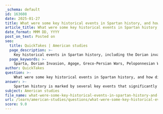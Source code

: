 ```yaml
---
_schema: default
id: 163608
date: 2025-01-27
title: What were some key historical events in Spartan history, and how did they influence the Greek world?
article_title: What were some key historical events in Spartan history, and how did they influence the Greek world?
date_format: MMM DD, YYYY
post_on_text: Posted on
seo:
  title: QuickTakes | American studies
  page_description: >-
    Key historical events in Spartan history, including the Dorian invasion, establishment of the Agoge, participation in the Greco-Persian Wars, the Peloponnesian War, the Lycurgan Constitution, and cultural influences on the Greek world.
  page_keywords: >-
    Sparta, Dorian Invasion, Agoge, Greco-Persian Wars, Peloponnesian War, Lycurgan Constitution, Spartan society, military training, ancient Greece, Athenian rivalry
author: QuickTakes
question: >-
    What were some key historical events in Spartan history, and how did they influence the Greek world?
answer: >-
    Spartan history is marked by several key events that significantly influenced the Greek world. Here are some of the most notable:\n\n1. **Dorian Invasion (circa 1100 BCE)**: This event is traditionally viewed as the beginning of Spartan history. The Dorian invasion led to the establishment of a new social order in the Peloponnese, where the Dorians, including the Spartans, displaced the existing populations. This migration and conquest laid the groundwork for the development of Spartan society and its unique social structure, which included the division into Spartiates (full citizens), perioikoi (free non-citizens), and helots (serfs).\n\n2. **Establishment of the Agoge (circa 7th century BCE)**: The Agoge was a rigorous state-sponsored education and training program for Spartan boys, emphasizing military training, discipline, and communal living. This system not only produced highly skilled warriors but also instilled a strong sense of loyalty to the state, which became a defining characteristic of Spartan culture. The Agoge influenced other Greek city-states' approaches to education and military training.\n\n3. **Participation in the Greco-Persian Wars (490-479 BCE)**: Sparta played a crucial role in the Greek coalition against the Persian Empire, particularly at the Battle of Thermopylae in 480 BCE, where King Leonidas and his 300 Spartans famously held off a much larger Persian force. This event became a symbol of courage and sacrifice, enhancing Sparta's reputation as a military powerhouse and influencing Greek unity against a common enemy.\n\n4. **Peloponnesian War (431-404 BCE)**: The conflict between Athens and Sparta, along with their respective allies, marked a significant turning point in Greek history. Sparta's eventual victory led to the establishment of a brief Spartan hegemony over Greece. The war highlighted the contrasting values of Spartan militarism and Athenian democracy, shaping political thought and governance in the Greek world.\n\n5. **The Lycurgan Constitution**: Attributed to the legendary lawgiver Lycurgus, this constitution established the social and political framework of Sparta, including its dual kingship, the council of elders (Gerousia), and the assembly (Apella). This mixed constitution influenced political structures in other Greek city-states and contributed to discussions about governance in ancient Greece.\n\n6. **Cultural Influence and Rivalry with Athens**: The rivalry between Sparta and Athens not only shaped military and political dynamics but also influenced cultural expressions across Greece. While Athens was the center of arts and philosophy, Sparta's emphasis on discipline and military prowess contributed to a broader understanding of societal values in Greek art and literature.\n\nThese events collectively shaped not only Spartan identity but also had lasting impacts on the political, military, and cultural landscape of ancient Greece. The legacy of Sparta continues to be a subject of fascination and study, influencing modern perceptions of governance, military training, and societal values.
subject: American studies
file_name: what-were-some-key-historical-events-in-spartan-history-and-how-did-they-influence-the-greek-world.md
url: /learn/american-studies/questions/what-were-some-key-historical-events-in-spartan-history-and-how-did-they-influence-the-greek-world
score: 9.0
---
```


&nbsp;